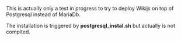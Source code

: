 This is actually only a test in progress to try to deploy Wikijs on top of Postgresql instead of MariaDb. 

The installation is triggered by **postgresql_instal.sh** but actually is not complted.
